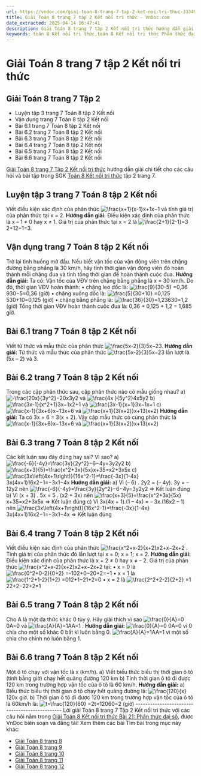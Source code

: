 ```yaml
---
url: https://vndoc.com/giai-toan-8-trang-7-tap-2-ket-noi-tri-thuc-333493
title: Giải Toán 8 trang 7 tập 2 Kết nối tri thức - VnDoc.com
date_extracted: 2025-04-14 16:47:41
description: Giải Toán 8 trang 7 tập 2 Kết nối tri thức hướng dẫn giải chi tiết các câu hỏi và bài tập trong SGK Toán 8 Kết nối tri thức tập 2.
keywords: toán 8 Kết nối tri thức,toán 8 Kết nối tri thức Phân thức đại số,toán lớp 8 Kết nối tri thức,giải toán 8 Kết nối tri thức,giải sgk toán 8 Kết nối tri thức,sgk toán 8 Kết nối tri thức,toán 8 Phân thức đại số,giải toán 8 ctst,giải toán 8 Phân thức đại số,giải toán 8 kntt bài 21,toán 8 bài 21,giải toán 8 bài 21,bài 21 toán 8,giải bài 21 toán 8,toán 8 trang 7,giải toán 8 trang 7,giải toán lớp 8 trang 7,toán lớp 8 trang 7,bài 6.6 sgk toán 8 tập 2,bài 6.5 sgk toán 8 tập 2,bài 6.4 sgk toán 8
---
```


# Giải Toán 8 trang 7 tập 2 Kết nối tri thức
## **Giải Toán 8 trang 7 Tập 2**
  * Luyện tập 3 trang 7 Toán 8 tập 2 Kết nối
  * Vận dụng trang 7 Toán 8 tập 2 Kết nối
  * Bài 6.1 trang 7 Toán 8 tập 2 Kết nối
  * Bài 6.2 trang 7 Toán 8 tập 2 Kết nối
  * Bài 6.3 trang 7 Toán 8 tập 2 Kết nối
  * Bài 6.4 trang 7 Toán 8 tập 2 Kết nối
  * Bài 6.5 trang 7 Toán 8 tập 2 Kết nối
  * Bài 6.6 trang 7 Toán 8 tập 2 Kết nối

[Giải Toán 8 trang 7 Tập 2 Kết nối tri thức](<https://vndoc.com/giai-toan-8-trang-7-tap-2-ket-noi-tri-thuc-333493>) hướng dẫn giải chi tiết cho các câu hỏi và bài tập trong SGK [Toán 8 Kết nối tri thức](<https://vndoc.com/toan-8-ket-noi-tri-thuc>) tập 2 trang 7.
## **Luyện tập 3 trang 7 Toán 8 tập 2 Kết nối**
Viết điều kiện xác định của phân thức ![\\frac{x+1}{x-1}](https://i.vdoc.vn/data/image/blank.png)x+1x−1 và tính giá trị của phân thức tại x = 2.
**Hướng dẫn giải:**
Điều kiện xác định của phân thức là x – 1 ≠ 0 hay x ≠ 1.
Giá trị của phân thức tại x = 2 là ![\\frac{2+1}{2-1}=3](https://i.vdoc.vn/data/image/blank.png)2+12−1=3.
## **Vận dụng trang 7 Toán 8 tập 2 Kết nối**
Trở lại tình huống mở đầu. Nếu biết vận tốc của vận động viên trên chặng đường bằng phẳng là 30 km/h, hãy tính thời gian vận động viên đó hoàn thành mỗi chặng đua và tính tổng thời gian để hoàn thành cuộc đua.
**Hướng dẫn giải:**
Ta có: Vận tốc của VĐV trên chặng bằng phẳng là x = 30 km/h.
Do đó, thời gian VĐV hoàn thành:
• chặng leo dốc là: ![\\frac{9}{30-5} =0,36](https://i.vdoc.vn/data/image/blank.png)930−5=0,36 \(giờ\)
• chặng xuống dốc là: ![\\frac{5}{30+10} =0,125](https://i.vdoc.vn/data/image/blank.png)530+10=0,125 \(giờ\)
• chặng bằng phẳng là: ![\\frac{36}{30}=1,2](https://i.vdoc.vn/data/image/blank.png)3630=1,2 \(giờ\)
Tổng thời gian VĐV hoàn thành cuộc đua là:
0,36 + 0,125 + 1,2 = 1,685 giờ.
## **Bài 6.1 trang 7 Toán 8 tập 2 Kết nối**
Viết tử thức và mẫu thức của phân thức ![\\frac{5x-2}{3}](https://i.vdoc.vn/data/image/blank.png)5x−23.
**Hướng dẫn giải:**
Tử thức và mẫu thức của phân thức ![\\frac{5x-2}{3}](https://i.vdoc.vn/data/image/blank.png)5x−23 lần lượt là \(5x – 2\) và 3.
## **Bài 6.2 trang 7 Toán 8 tập 2 Kết nối**
Trong các cặp phân thức sau, cặp phân thức nào có mẫu giống nhau?
a\) ![-\\frac{20x}{3y^2}](https://i.vdoc.vn/data/image/blank.png)−20x3y2 và ![\\frac{4x }{5y^2}](https://i.vdoc.vn/data/image/blank.png)4x5y2
b\) ![\\frac{3x-1}{x^2+1}](https://i.vdoc.vn/data/image/blank.png)3x−1x2+1 và ![\\frac{3x-1}{x+1}](https://i.vdoc.vn/data/image/blank.png)3x−1x+1
c\) ![\\frac{x-1}{3x+6}](https://i.vdoc.vn/data/image/blank.png)x−13x+6 và ![\\frac{x+1}{3\(x+2\)}](https://i.vdoc.vn/data/image/blank.png)x+13\(x+2\)
**Hướng dẫn giải:**
Ta có 3x + 6 = 3\(x + 2\).
Vậy cặp mẫu thức có cùng phân thức là ![\\frac{x-1}{3x+6}](https://i.vdoc.vn/data/image/blank.png)x−13x+6 và ![\\frac{x+1}{3\(x+2\)}](https://i.vdoc.vn/data/image/blank.png)x+13\(x+2\)
## **Bài 6.3 trang 7 Toán 8 tập 2 Kết nối**
Các kết luận sau đây đúng hay sai? Vì sao?
a\) ![\\frac{-6}{-4y}=\\frac{3y}{2y^2}](https://i.vdoc.vn/data/image/blank.png)−6−4y=3y2y2
b\) ![\\frac{x+3}{5}=\\frac{x^2+3x}{5x}](https://i.vdoc.vn/data/image/blank.png)x+35=x2+3x5x
c\) ![\\frac{3x\\left\(4x+1\\right\)}{16x^2-1}=\\frac{-3x}{1-4x}](https://i.vdoc.vn/data/image/blank.png)3x\(4x+1\)16x2−1=−3x1−4x
**Hướng dẫn giải:**
a\) Vì \(– 6\) . 2y2 = \(– 4y\). 3y = – 12y2 nên ![\\frac{-6}{-4y}=\\frac{3y}{2y^2}](https://i.vdoc.vn/data/image/blank.png)−6−4y=3y2y2
⇒ Kết luận đúng
b\) Vì \(x + 3\) . 5x = 5 . \(x2 \+ 3x\) nên ![\\frac{x+3}{5}=\\frac{x^2+3x}{5x}](https://i.vdoc.vn/data/image/blank.png)x+35=x2+3x5x
⇒ Kết luận đúng
c\) Vì 3x\(4x + 1\).\(1 – 4x\) = – 3x.\(16x2 – 1\) nên ![\\frac{3x\\left\(4x+1\\right\)}{16x^2-1}=\\frac{-3x}{1-4x}](https://i.vdoc.vn/data/image/blank.png)3x\(4x+1\)16x2−1=−3x1−4x
⇒ Kết luận đúng
## **Bài 6.4 trang 7 Toán 8 tập 2 Kết nối**
Viết điều kiện xác định của phân thức ![\\frac{x^2+x-2}{x+2}](https://i.vdoc.vn/data/image/blank.png)x2+x−2x+2 . Tính giá trị của phân thức đó lần lượt tại x = 0; x = 1; x = 2.
**Hướng dẫn giải:**
Điều kiện xác định của phân thức là x + 2 ≠ 0 hay x ≠ – 2.
Giá trị của phân thức ![\\frac{x^2+x-2}{x+2}](https://i.vdoc.vn/data/image/blank.png)x2+x−2x+2 tại:
• x = 0 là ![\\frac{0^2+0-2}{0+2} =-1](https://i.vdoc.vn/data/image/blank.png)02+0−20+2=−1
• x = 1 là ![\\frac{1^2+1-2}{1+2} =0](https://i.vdoc.vn/data/image/blank.png)12+1−21+2=0
• x = 2 là ![\\frac{2^2+2-2}{2+2} =1](https://i.vdoc.vn/data/image/blank.png)22+2−22+2=1
## **Bài 6.5 trang 7 Toán 8 tập 2 Kết nối**
Cho A là một đa thức khác 0 tùy ý. Hãy giải thích vì sao ![\\frac{0}{A}=0](https://i.vdoc.vn/data/image/blank.png)0A=0 và ![\\frac{A}{A}=1](https://i.vdoc.vn/data/image/blank.png)AA=1 .
**Hướng dẫn giải:**
![\\frac{0}{A}=0](https://i.vdoc.vn/data/image/blank.png) 0A=0 vì 0 chia cho một số khác 0 bất kì luôn bằng 0.
![\\frac{A}{A}=1](https://i.vdoc.vn/data/image/blank.png)AA=1 vì một số chia cho chính nó luôn bằng 1.
## **Bài 6.6 trang 7 Toán 8 tập 2 Kết nối**
Một ô tô chạy với vận tốc là x \(km/h\).
a\) Viết biểu thức biểu thị thời gian ô tô \(tính bằng giờ\) chạy hết quãng đường 120 km
b\) Tính thời gian ô tô đi được 120 km trong trường hợp vận tốc của ô tô là 60 km/h.
**Hướng dẫn giải:**
a\) Biểu thức biểu thị thời gian ô tô chạy hết quãng đường là: ![\\frac{120}{x}](https://i.vdoc.vn/data/image/blank.png)120x giờ.
b\) Thời gian ô tô đi được 120 km trong trường hợp vận tốc của ô tô là 60km/h là:
![t=\\frac{120}{60} =2](https://i.vdoc.vn/data/image/blank.png)t=12060=2 \(giờ\)
\-----------------------------------------------
Lời giải Toán 8 trang 7 Tập 2 Kết nối tri thức với các câu hỏi nằm trong [Giải Toán 8 Kết nối tri thức Bài 21: Phân thức đại số](<https://vndoc.com/toan-8-bai-21-phan-thuc-dai-so-313916>), được VnDoc biên soạn và đăng tải\!
Xem thêm các bài Tìm bài trong mục này khác:
  * [Giải Toán 8 trang 8 ](</giai-toan-8-trang-8-tap-2-ket-noi-tri-thuc-333496>)
  * [Giải Toán 8 trang 9 ](</giai-toan-8-trang-9-tap-2-ket-noi-tri-thuc-333497>)
  * [Giải Toán 8 trang 10 ](</giai-toan-8-trang-10-tap-2-ket-noi-tri-thuc-333498>)
  * [Giải Toán 8 trang 11 ](</giai-toan-8-trang-11-tap-2-ket-noi-tri-thuc-333501>)
  * [Giải Toán 8 trang 12 ](</giai-toan-8-trang-12-tap-2-ket-noi-tri-thuc-333504>)

